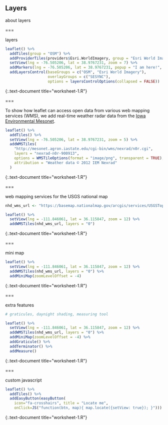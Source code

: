 ---
---

## Layers

about layers 

===

layers


~~~r
leaflet() %>%
  addTiles(group = "OSM") %>%
  addProviderTiles(providers$Esri.WorldImagery, group = "Esri World Imagery") %>%
  setView(lng = -76.505206, lat = 38.9767231, zoom = 7) %>%
  addMarkers(lng = -76.505206, lat = 38.9767231, popup = "I am here!", group = "SESYNC") %>%
  addLayersControl(baseGroups = c("OSM", "Esri World Imagery"), 
                   overlayGroups = c("SESYNC"),
                   options = layersControlOptions(collapsed = FALSE))
~~~
{:.text-document title="worksheet-1.R"}


===

To show how leaflet can access open data from various web mapping services (WMS), we add real-time weather radar data from the [Iowa Environmental Mesonet](https://mesonet.agron.iastate.edu/ogc/).


~~~r
leaflet() %>%
  addTiles() %>%
  setView(lng = -76.505206, lat = 38.9767231, zoom = 5) %>%
  addWMSTiles(
    "http://mesonet.agron.iastate.edu/cgi-bin/wms/nexrad/n0r.cgi",
    layers = "nexrad-n0r-900913", 
    options = WMSTileOptions(format = "image/png", transparent = TRUE),
    attribution = "Weather data © 2012 IEM Nexrad"
  ) 
~~~
{:.text-document title="worksheet-1.R"}


===

web mapping services for the USGS national map


~~~r
nhd_wms_url <- "https://basemap.nationalmap.gov/arcgis/services/USGSTopo/MapServer/WmsServer"

leaflet() %>% 
  setView(lng = -111.846061, lat = 36.115847, zoom = 12) %>%
  addWMSTiles(nhd_wms_url, layers = "0")
~~~
{:.text-document title="worksheet-1.R"}


===

mini map


~~~r
leaflet() %>% 
  setView(lng = -111.846061, lat = 36.115847, zoom = 12) %>%
  addWMSTiles(nhd_wms_url, layers = "0") %>%
  addMiniMap(zoomLevelOffset = -4)
~~~
{:.text-document title="worksheet-1.R"}


===

extra features


~~~r
# graticules, daynight shading, measuring tool

leaflet() %>% 
  setView(lng = -111.846061, lat = 36.115847, zoom = 12) %>%
  addWMSTiles(nhd_wms_url, layers = "0") %>%
  addMiniMap(zoomLevelOffset = -4) %>%
  addGraticule() %>%
  addTerminator() %>% 
  addMeasure()
~~~
{:.text-document title="worksheet-1.R"}



===

custom javascript


~~~r
leaflet() %>%
  addTiles() %>% 
  addEasyButton(easyButton(
    icon="fa-crosshairs", title = "Locate me", 
    onClick=JS("function(btn, map){ map.locate({setView: true}); }")))
~~~
{:.text-document title="worksheet-1.R"}


